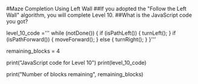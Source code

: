 #Maze Completion Using Left Wall
##If you adopted the "Follow the Left Wall" algorithm, you will complete Level 10. 
##What is the JavaScript code you got?




level_10_code =''' while (notDone()) {
  if (isPathLeft()) {
    turnLeft();
  }
   if (isPathForward()) {
     moveForward();
    } else {
      turnRight();
    }
}'''


remaining_blocks = 4

print("JavaScript code for Level 10")
print(level_10_code)

print("Number of blocks remaining", remaining_blocks)
